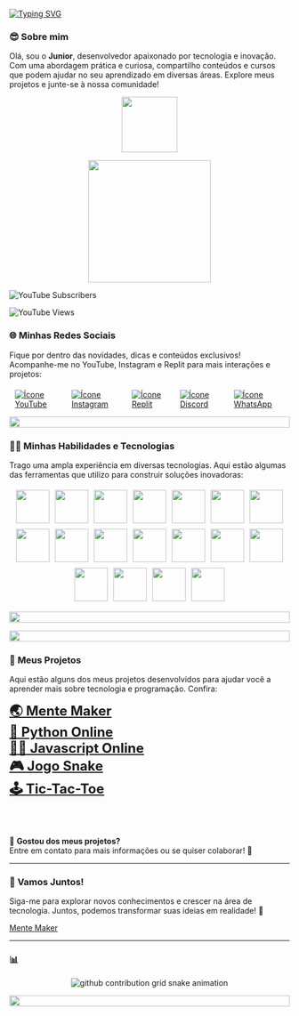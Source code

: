 [![Typing SVG](https://readme-typing-svg.herokuapp.com/?color=00FF00&size=35&center=true&vCenter=true&width=1000&lines=😎Olá,+Seja+bem-vindo!;😎Meu+nome+é+Junior!;🧑‍💻Sou+fundador+do+projeto+MENTE+MAKER🚀)](https://git.io/typing-svg)
<p align="center">

### 😎 **Sobre mim**  
Olá, sou o **Junior**, desenvolvedor apaixonado por tecnologia e inovação. Com uma abordagem prática e curiosa, compartilho conteúdos e cursos que podem ajudar no seu aprendizado em diversas áreas. Explore meus projetos e junte-se à nossa comunidade!

<!--🐱CAT-->
<p align="center">
  <img src="https://media.giphy.com/media/WUlplcMpOCEmTGBtBW/giphy.gif" width="100">
</p>

<p align="center">
  <a href="https://youtube.com/@MenteMaker?sub_confirmation=1">
    <img src="https://img.shields.io/badge/Inscreva--se-no%20YouTube-red?logo=youtube&style=for-the-badge" width="220">
  </a>
</p>

![YouTube Subscribers](https://img.shields.io/youtube/channel/subscribers/UCdHR_M4vqK1rtKo56RMQ9tQ?style=social)

![YouTube Views](https://img.shields.io/youtube/channel/views/UCdHR_M4vqK1rtKo56RMQ9tQ?style=social)


### 🌐 **Minhas Redes Sociais**  
Fique por dentro das novidades, dicas e conteúdos exclusivos! Acompanhe-me no YouTube, Instagram e Replit para mais interações e projetos:

<div style="display: flex; justify-content: center; margin-top: 20px;">
  <a href="https://www.youtube.com/@mentemaker/featured">
    <img src="https://img.shields.io/badge/YouTube-FF0000?style=for-the-badge&logo=youtube&logoColor=white&theme=transparent" alt="Ícone YouTube" style="margin: 0 10px;">
  </a>
  <a href="https://www.instagram.com/p/CwEdLL4te3W/?utm_source=ig_web_button_share_sheet&igshid=MzRlODBiNWFlZA==">
    <img src="https://img.shields.io/badge/Instagram-F24D65?style=for-the-badge&logo=instagram&logoColor=white" alt="Ícone Instagram" style="margin: 0 10px;">
  </a>
  <a href="https://replit.com/@MenteMaker">
    <img src="https://img.shields.io/badge/Replit-667881?style=for-the-badge&logo=replit&logoColor=white" alt="Ícone Replit" style="margin: 0 10px;">
  </a>
  <a href="https://discord.gg/maxJ3H3z">
    <img src="https://img.shields.io/badge/Discord-7289DA?style=for-the-badge&logo=discord&logoColor=white" alt="Ícone Discord" style="margin: 0 10px;">
  </a>
  <a href="https://chat.whatsapp.com/FGkU80peYjMFubHPiNScSm">
    <img src="https://img.shields.io/badge/WhatsApp-25D366?style=for-the-badge&logo=whatsapp&logoColor=white" alt="Ícone WhatsApp" style="margin: 0 10px;">
  </a>
</div>

<p align="center">
  <img src="https://i.imgur.com/dBaSKWF.gif" height="20" width="100%">
</p>

### 🧑‍💻 **Minhas Habilidades e Tecnologias**  
Trago uma ampla experiência em diversas tecnologias. Aqui estão algumas das ferramentas que utilizo para construir soluções inovadoras:

<div style="display: flex; flex-wrap: wrap; justify-content: center;">
  <img src="https://techstack-generator.vercel.app/docker-icon.svg" width="60" style="margin: 5px;">
  <img src="https://techstack-generator.vercel.app/github-icon.svg" width="60" style="margin: 5px;">
  <img src="https://www.vectorlogo.zone/logos/linux/linux-icon.svg" width="60" style="margin: 5px;">
  <img src="https://www.vectorlogo.zone/logos/w3_html5/w3_html5-icon.svg" width="60" style="margin: 5px;">
  <img src="https://www.vectorlogo.zone/logos/w3_css/w3_css-official.svg" width="60" style="margin: 5px;">
  <img src="https://techstack-generator.vercel.app/js-icon.svg" width="60" style="margin: 5px;">
  <img src="https://techstack-generator.vercel.app/ts-icon.svg" width="60" style="margin: 5px;">
  <img src="https://www.vectorlogo.zone/logos/vuejs/vuejs-icon.svg" width="60" style="margin: 5px;">
  <img src="https://www.vectorlogo.zone/logos/php/php-icon.svg" width="60" style="margin: 5px;">
  <img src="https://techstack-generator.vercel.app/python-icon.svg" width="60" style="margin: 5px;">
  <img src="https://techstack-generator.vercel.app/java-icon.svg" width="60" style="margin: 5px;">
  <img src="https://techstack-generator.vercel.app/mysql-icon.svg" width="60" style="margin: 5px;">
  <img src="https://www.vectorlogo.zone/logos/postgresql/postgresql-icon.svg" width="60" style="margin: 5px;">
  <img src="https://www.vectorlogo.zone/logos/firebase/firebase-icon.svg" width="60" style="margin: 5px;">
  <img src="https://www.vectorlogo.zone/logos/docker/docker-official.svg" width="60" style="margin: 5px;">
  <img src="https://techstack-generator.vercel.app/raspberrypi-icon.svg" width="60" style="margin: 5px;">
  <img src="https://techstack-generator.vercel.app/react-icon.svg" width="60" style="margin: 5px;">
  <img src="https://techstack-generator.vercel.app/cpp-icon.svg" width="60" style="margin: 5px;">
</div>

<p align="center">
  <img src="https://i.imgur.com/dBaSKWF.gif" height="20" width="100%">
</p>






<p align="center">
  <img src="https://i.imgur.com/dBaSKWF.gif" height="20" width="100%">
</p>

### 🚀 **Meus Projetos**  
Aqui estão alguns dos meus projetos desenvolvidos para ajudar você a aprender mais sobre tecnologia e programação. Confira:

<div >
  <!-- Link Mente Maker -->
  <a href="https://www.mentemaker.com.br/" target="_blank" style="font-size: 24px; font-weight: bold;">
    🌏 Mente Maker
  </a> <br>
   <a href="https://github.com/Makerjunior/CopiladorOnLine" target="_blank" style="font-size: 24px; font-weight: bold;">
      🐍 Python Online
    </a> <br>
    <a href="https://github.com/Makerjunior/JavascriptOnline" target="_blank" style="font-size: 24px; font-weight: bold;">
      🧑‍💻 Javascript Online
    </a> <br>
    <a href="https://github.com/Makerjunior/Snake_Game?tab=readme-ov-file" target="_blank" style="font-size: 24px; font-weight: bold;">
      🎮 Jogo Snake
    </a> <br>
    <a href="https://github.com/Makerjunior/Snake_Game?tab=readme-ov-file" target="_blank" style="font-size: 24px; font-weight: bold;">
      🕹️ Tic-Tac-Toe
    </a> <br>

</div>


<br><br>

📝 **Gostou dos meus projetos?**  
Entre em contato para mais informações ou se quiser colaborar! 🚀

---

### 🌱 **Vamos Juntos!**  
Siga-me para explorar novos conhecimentos e crescer na área de tecnologia. Juntos, podemos transformar suas ideias em realidade! 🚀

[Mente Maker](https://www.youtube.com/@mentemaker)

---

### 📊 
<picture style="background-color: transparent; display: flex; justify-content: center;">
  <source
    media="(prefers-color-scheme: dark)"
    srcset="https://raw.githubusercontent.com/platane/snk/output/github-contribution-grid-snake-dark.svg"
  />
  <source
    media="(prefers-color-scheme: light)"
    srcset="https://raw.githubusercontent.com/platane/snk/output/github-contribution-grid-snake-light.svg"
  />
  <img
    alt="github contribution grid snake animation"
    src="https://raw.githubusercontent.com/platane/snk/output/github-contribution-grid-snake-light.svg"
    style="background-color: transparent"
  />
</picture>
<p align="center">
  <img src="https://i.imgur.com/dBaSKWF.gif" height="20" width="100%">
</p>
